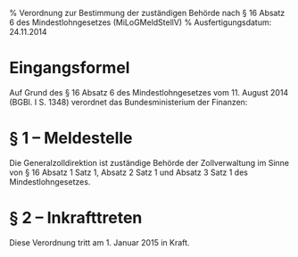 % Verordnung zur Bestimmung der zuständigen Behörde nach § 16 Absatz 6 des Mindestlohngesetzes  (MiLoGMeldStellV)
% Ausfertigungsdatum: 24.11.2014
 
# Eingangsformel

Auf Grund des § 16 Absatz 6 des Mindestlohngesetzes vom 11. August 2014 (BGBl. I S. 1348) verordnet das Bundesministerium der Finanzen:

# § 1 – Meldestelle

Die Generalzolldirektion ist zuständige Behörde der Zollverwaltung im Sinne von § 16 Absatz 1 Satz 1, Absatz 2 Satz 1 und Absatz 3 Satz 1 des Mindestlohngesetzes.

# § 2 – Inkrafttreten

Diese Verordnung tritt am 1. Januar 2015 in Kraft.
